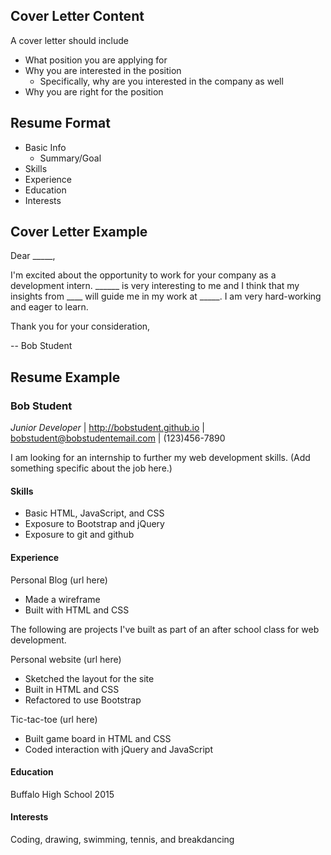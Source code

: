 ## Cover Letter Content

A cover letter should include

* What position you are applying for
* Why you are interested in the position
  * Specifically, why are you interested in the company as well
* Why you are right for the position


## Resume Format

* Basic Info
  * Summary/Goal
* Skills
* Experience
* Education
* Interests


## Cover Letter Example

Dear _____,

I'm excited about the opportunity to work for your company as a development intern.  ______ is very interesting to me and I think that my insights from ____ will guide me in my work at _____.  I am very hard-working and eager to learn.

Thank you for your consideration,

-- Bob Student

## Resume Example

### Bob Student

_Junior Developer_ | http://bobstudent.github.io | bobstudent@bobstudentemail.com | (123)456-7890

I am looking for an internship to further my web development skills. (Add something specific about the job here.)

#### Skills

* Basic HTML, JavaScript, and CSS
* Exposure to Bootstrap and jQuery
* Exposure to git and github

#### Experience

Personal Blog (url here)
  * Made a wireframe
  * Built with HTML and CSS

The following are projects I've built as part of an after school class for web development.

Personal website (url here)
  * Sketched the layout for the site
  * Built in HTML and CSS
  * Refactored to use Bootstrap

Tic-tac-toe (url here)
  * Built game board in HTML and CSS
  * Coded interaction with jQuery and JavaScript


#### Education

Buffalo High School 2015

#### Interests

Coding, drawing, swimming, tennis, and breakdancing
